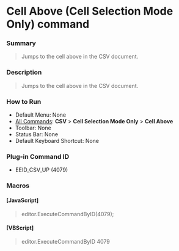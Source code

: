 # Cell Above (Cell Selection Mode Only) command

### Summary

> Jumps to the cell above in the CSV document.

### Description

> Jumps to the cell above in the CSV document.

### How to Run

- Default Menu: None
- [All Commands](../tools/all_commands): **CSV** \> **Cell Selection Mode Only** \> **Cell Above**
- Toolbar: None
- Status Bar: None
- Default Keyboard Shortcut: None

### Plug-in Command ID

- EEID\_CSV\_UP (4079)

### Macros

#### \[JavaScript\]

> editor.ExecuteCommandByID(4079);

#### \[VBScript\]

> editor.ExecuteCommandByID 4079